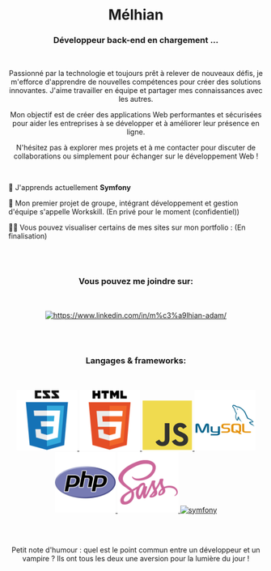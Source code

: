 <h1 align="center">Mélhian</h1>
<h3 align="center">Développeur back-end en chargement ...</h3>

<br>

<p align="center">Passionné par la technologie et toujours prêt à relever de nouveaux défis, je m'efforce d'apprendre de nouvelles compétences pour créer des solutions innovantes. J'aime travailler en équipe et partager mes connaissances avec les autres.</p>
<p align="center">Mon objectif est de créer des applications Web performantes et sécurisées pour aider les entreprises à se développer et à améliorer leur présence en ligne.</p>
<p align="center">N'hésitez pas à explorer mes projets et à me contacter pour discuter de collaborations ou simplement pour échanger sur le développement Web !</p>

<br>

🌱 J'apprends actuellement **Symfony**

👯 Mon premier projet de groupe, intégrant développement et gestion d'équipe s'appelle Workskill. (En privé pour le moment (confidentiel))

👨‍💻 Vous pouvez visualiser certains de mes sites sur mon portfolio : (En finalisation)

<br>
<br>  

<h3 align="center">Vous pouvez me joindre sur:</h3>

<br>

<p align="center">
<a href="https://linkedin.com/in/m%c3%a9lhian-adam/" target="blank"><img align="center" src="https://raw.githubusercontent.com/rahuldkjain/github-profile-readme-generator/master/src/images/icons/Social/linked-in-alt.svg" alt="https://www.linkedin.com/in/m%c3%a9lhian-adam/" height="50" width="60" /></a></p>

<br>
<br>

<h3 align="center">Langages & frameworks:</h3>

<br>

<p align="center"> <a href="https://www.w3schools.com/css/" target="_blank" rel="noreferrer"> <img src="https://raw.githubusercontent.com/devicons/devicon/master/icons/css3/css3-original-wordmark.svg" alt="css3" width="120" height="120"/> </a> <a href="https://www.w3.org/html/" target="_blank" rel="noreferrer"> <img src="https://raw.githubusercontent.com/devicons/devicon/master/icons/html5/html5-original-wordmark.svg" alt="html5" width="120" height="120"/> </a> <a href="https://developer.mozilla.org/en-US/docs/Web/JavaScript" target="_blank" rel="noreferrer"> <img src="https://raw.githubusercontent.com/devicons/devicon/master/icons/javascript/javascript-original.svg" alt="javascript" width="100" height="100"/> </a> <a href="https://www.mysql.com/" target="_blank" rel="noreferrer"> <img src="https://raw.githubusercontent.com/devicons/devicon/master/icons/mysql/mysql-original-wordmark.svg" alt="mysql" width="120" height="120"/> </a> <a href="https://www.php.net" target="_blank" rel="noreferrer"> <img src="https://raw.githubusercontent.com/devicons/devicon/master/icons/php/php-original.svg" alt="php" width="120" height="120"/> </a> <a href="https://sass-lang.com" target="_blank" rel="noreferrer"> <img src="https://raw.githubusercontent.com/devicons/devicon/master/icons/sass/sass-original.svg" alt="sass" width="120" height="120"/> </a> <a href="https://symfony.com" target="_blank" rel="noreferrer"> <img src="https://symfony.com/logos/symfony.svg" alt="symfony" width="120" height="120"/> </a> </p>


<br>
<br> 
<p align="center">Petit note d'humour : quel est le point commun entre un développeur et un vampire ? Ils ont tous les deux une aversion pour la lumière du jour !</p>
